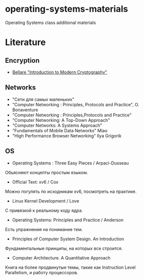 # operating-systems-materials
Operating Systems class additional materials

# Literature 

## Encryption

- [Bellare "Introduction to Modern Cryptography"](https://web.cs.ucdavis.edu/~rogaway/classes/227/spring05/book/main.pdf)

## Networks

- "Сети для самых маленьких"
- "Computer Networking : Principles, Protocols and Practice", O. Bonaventure
- "Computer Networking : Principles,Protocols and Practice"
- "Computer Networking: A Top-Down Approach"
- "Computer Networks: A Systems Approach"
- "Fundamentals of Mobile Data Networks" Miao
- "High Performance Browser Networking" Ilya Grigorik

## OS

- Operating Systems : Three Easy Pieces / Arpaci-Dusseau


Обьясняют концепты простым языком. 

- Official Text: xv6 / Cox


Можно погулять по исходникам xv6, посмотреть на практике. 

- Linux Kernel Development / Love


С привязкой к реальному коду ядра. 

- Operating Systems: Principles and Practice / Anderson


Есть упражнения на понимание тем. 

- Principles of Computer System Design. An Introduction

Фундаментальные принципы, на которых все строится. 

- Computer Architecture. A Quantitative Approach

Книга на более продвинутые темы, такие как Instruction Level Parallelism, и работу процессоров.
